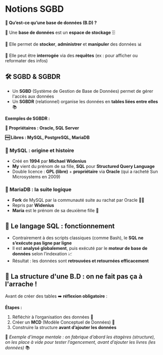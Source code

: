 # Notions SGBD

**🧠 Qu’est-ce qu’une base de données (B.D) ?**

🔹 Une **base de données** est un **espace de stockage** 🗄️

🔹 Elle permet de **stocker**, **administrer** et **manipuler** des données 📊

🔹 Elle peut être **interrogée** via des **requêtes** (ex : pour afficher ou reformater des infos)



## **🛠️ SGBD & SGBDR**

- Un **SGBD** (Système de Gestion de Base de Données) permet de gérer l'accès aux données
- Un **SGBDR** (relationnel) organise les données en **tables liées entre elles** 📚

**Exemples de SGBDR :**

**🏢 Propriétaires : Oracle, SQL Server**

**🆓 Libres : MySQL, PostgreSQL, MariaDB**



### **🧬 MySQL : origine et histoire**

- Créé en **1994** par **Michael Widenius**
- **My** vient du prénom de sa fille, **SQL** pour **Structured Query Language**
- Double licence : **GPL (libre)** + **propriétaire** via **Oracle** (qui a racheté Sun Microsystems en 2009)



### **🌱 MariaDB : la suite logique**

- **Fork** de MySQL par la communauté suite au rachat par Oracle 🙅‍♂️
- Repris par **Widenius**
- **Maria** est le prénom de sa deuxième fille 👧



## **💬 Le langage SQL : fonctionnement**

- Contrairement à des scripts classiques (comme Bash), le **SQL ne s’exécute pas ligne par ligne**
- Il est **analysé globalement**, puis exécuté par le **moteur de base de données** selon l’indexation 📈
- Résultat : les données sont **retrouvées et retournées efficacement**



## **🧱 La structure d'une B.D : on ne fait pas ça à l'arrache !**

Avant de créer des tables ➡️ **réflexion obligatoire** :

**Étapes :**

1.  Réfléchir à l’organisation des données 🧩
2.  Créer un **MCD** (Modèle Conceptuel de Données) 🧠
3.  Construire la structure **avant d’ajouter les données**

🧠 *Exemple d’image mentale : on fabrique d’abord les étagères (structure), on les place à vide pour tester l’agencement, avant d’ajouter les livres (les données)* 📚

